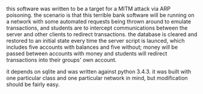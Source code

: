 this software was written to be a target for a MITM attack via ARP poisoning.
the scenario is that this terrible bank software will be running on a network
with some automated requests being thrown around to emulate transactions, and
students are to intercept communications between the server and other clients
to redirect transactions. the database is cleared and restored to an initial
state every time the server script is launced, which includes five accounts
with balances and five without; money will be passed between accounts with
money and students will redirect transactions into their groups' own account.  

it depends on sqlite and was written against python 3.4.3. it was built with
one particular class and one particular network in mind, but modification
should be fairly easy.
